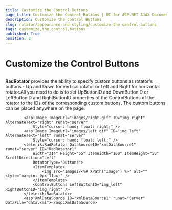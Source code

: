 ```yaml
---
title: Customize the Control Buttons
page_title: Customize the Control Buttons | UI for ASP.NET AJAX Documentation
description: Customize the Control Buttons
slug: rotator/appearance-and-styling/customize-the-control-buttons
tags: customize,the,control,buttons
published: True
position: 2
---
```


# Customize the Control Buttons



## 



__RadRotator__ provides the ability to specify custom buttons as rotator's buttons - Up and Down for vertical rotator or Left and Right for horizontal rotator.All you need to do is to set UpButtonID and DownButtonID or LeftButtonID and RightButtonID properties of the ControlButtons of the rotator to the IDs of the corresponding custom buttons. The custom buttons can be placed anywhere on the page.

````ASPNET
	    <asp:Image ImageUrl="images/right.gif" ID="img_right" AlternateText="right" runat="server"
	        Style="cursor: hand; float: right;" />
	    <asp:Image ImageUrl="images/left.gif" ID="img_left" AlternateText="left" runat="server"
	        Style="cursor: hand; float: left;" />
	    <telerik:RadRotator DataSourceID="xmlDataSource1" runat="server" ID="RadRotator1"
	        Width="314" Height="55" ItemWidth="100" ItemHeight="50" ScrollDirection="Left"
	        RotatorType="Buttons">
	        <ItemTemplate>
	            <img src="Images/<%# XPath("Image") %>" alt="" style="margin: 0px 11px;" />
	        </ItemTemplate>
	        <ControlButtons LeftButtonID="img_left" RightButtonID="img_right" />
	    </telerik:RadRotator>
	    <asp:XmlDataSource ID="xmlDataSource1" runat="Server" DataFile="data.xml"></asp:XmlDataSource>
````


